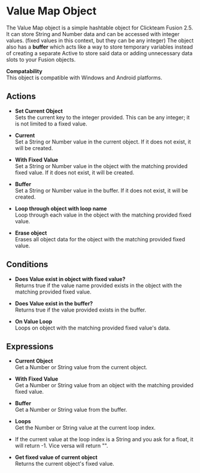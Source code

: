 # Value Map Object
The Value Map object is a simple hashtable object for Clickteam Fusion 2.5. It can store String and Number data and can be accessed with integer values. (fixed values in this context, but they can be any integer) The object also has a **buffer** which acts like a way to store temporary variables instead of creating a separate Active to store said data or adding unnecessary data slots to your Fusion objects.

**Compatability**<br>
This object is compatible with Windows and Android platforms.
<br>

## Actions
* **Set Current Object**<br>
Sets the current key to the integer provided. This can be any integer; it is not limited to a fixed value.

* **Current**<br>
Set a String or Number value in the current object. If it does not exist, it will be created.

* **With Fixed Value**<br>
Set a String or Number value in the object with the matching provided fixed value. If it does not exist, it will be created.

* **Buffer**<br>
Set a String or Number value in the buffer. If it does not exist, it will be created.

* **Loop through object with loop name**<br>
Loop through each value in the object with the matching provided fixed value.

* **Erase object**<br>
Erases all object data for the object with the matching provided fixed value.

## Conditions
* **Does Value exist in object with fixed value?**<br>
Returns true if the value name provided exists in the object with the matching provided fixed value.

* **Does Value exist in the buffer?**<br>
Returns true if the value provided exists in the buffer.

* **On Value Loop**<br>
Loops on object with the matching provided fixed value's data.

## Expressions
* **Current Object**<br>
Get a Number or String value from the current object.

* **With Fixed Value**<br>
Get a Number or String value from an object with the matching provided fixed value.

* **Buffer**<br>
Get a Number or String value from the buffer.

* **Loops**<br>
Get the Number or String value at the current loop index.
* If the current value at the loop index is a String and you ask for a float, it will return -1. Vice versa will return "".

* **Get fixed value of current object**<br>
Returns the current object's fixed value.
